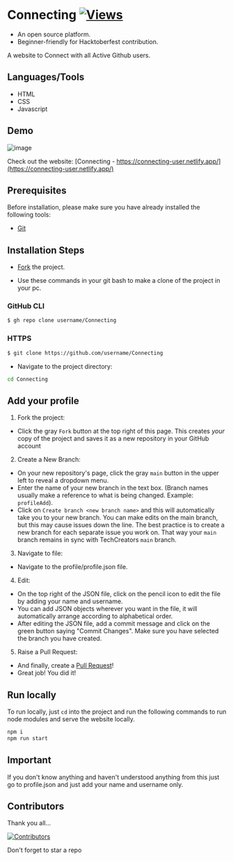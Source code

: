 ﻿# Connecting  [![Views](https://hits.seeyoufarm.com/api/count/incr/badge.svg?url=https%3A%2F%2Fgithub.com%2Fprashantjagtap2909%2FConnecting&count_bg=%2379C83D&title_bg=%23555555&icon=&icon_color=%23E7E7E7&title=Views&edge_flat=false)](https://hits.seeyoufarm.com)
- An open source platform.
- Beginner-friendly for Hacktoberfest contribution.




A website to Connect with all Active Github users.

## Languages/Tools

  - HTML
  - CSS
  - Javascript 

##  Demo
![image](https://github.com/prashantjagtap2909/Connecting/assets/93985255/f8ff3bd3-0465-42c2-a2a0-ce1f5a57c576)




Check out the website: [Connecting - https://connecting-user.netlify.app/](https://connecting-user.netlify.app/)

##  Prerequisites

Before installation, please make sure you have already installed the following tools:

- [Git](https://git-scm.com/downloads)

##  Installation Steps

- [Fork](https://github.com/prashantjagtap2909/Connecting/fork) the project.

- Use these commands in your git bash to make a clone of the project in your pc.


### GitHub CLI

```bash
$ gh repo clone username/Connecting
```

### HTTPS

```bash
$ git clone https://github.com/username/Connecting
```

- Navigate to the project directory:

```bash
cd Connecting
```

##  Add your profile

1. Fork the project:

- Click the gray `Fork` button at the top right of this page. This creates _your_ copy of the project and saves it as a new repository in your GitHub account

2. Create a New Branch:

- On your new repository's page, click the gray `main` button in the upper left to reveal a dropdown menu.
- Enter the name of your new branch in the text box. (Branch names usually make a reference to what is being changed. Example: `profileAdd`).
- Click on `Create branch <new branch name>` and this will automatically take you to your new branch. You can make edits on the main branch, but this may cause issues down the line. The best practice is to create a new branch for each separate issue you work on. That way your `main` branch remains in sync with TechCreators `main` branch.

3. Navigate to file:

- Navigate to the profile/profile.json file.

4. Edit:

- On the top right of the JSON file, click on the pencil icon to edit the file by adding your name and username.
- You can add JSON objects wherever you want in the file, it will automatically arrange according to alphabetical order.
- After editing the JSON file, add a commit message and click on the green button saying "Commit Changes". Make sure you have selected the branch you have created.

5. Raise a Pull Request:

- And finally, create a [Pull Request](https://help.github.com/en/github/collaborating-with-issues-and-pull-requests/creating-a-pull-request)!
- Great job! You did it!


##  Run locally
To run locally, just `cd` into the project and run the following commands to run node modules and serve the website locally.
```bash
npm i
npm run start
```

## Important
  If you don't know anything and haven't understood anything from this just go to profile.json and just add your name and username only.

##  Contributors

Thank you all...

[![Contributors](https://contrib.rocks/image?repo=prashantjagtap2909/Connecting)](https://github.com/prashantjagtap2909/Connecting/graphs/contributors)



Don't forget to star a repo

